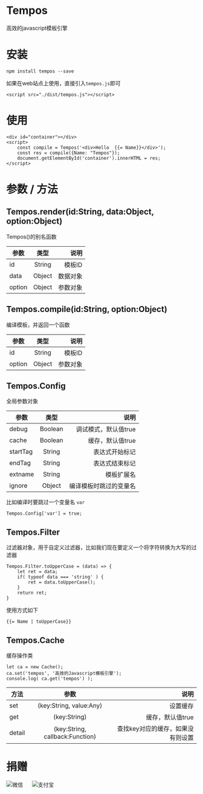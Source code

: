 # Tempos
高效的javascript模板引擎

# 安装
```
npm install tempos --save
```
如果在web站点上使用，直接引入`tempos.js`即可
```
<script src="./dist/tempos.js"></script>
```

# 使用
```
<div id="container"></div>
<script>
    const compile = Tempos('<div>Hello  {{= Name}}</div>');
    const res = compile({Name: "Tempos"});
    document.getElementById('container').innerHTML = res;
</script>
```

# 参数 / 方法
## Tempos.render(id:String, data:Object, option:Object)
Tempos()的别名函数

| 参数    | 类型           | 说明  |
| ------- |:------------: | -----:|
| id   | String           | 模板ID |
| data   | Object           | 数据对象 |
| option   | Object       | 参数对象

## Tempos.compile(id:String, option:Object)
编译模板，并返回一个函数

| 参数    | 类型           | 说明  |
| ------- |:------------: | -----:|
| id   | String           | 模板ID |
| option   | Object       | 参数对象

## Tempos.Config
全局参数对象

| 参数    | 类型       | 说明  |
| ------- |:--------: | -----:|
| debug   | Boolean   | 调试模式，默认值true |
| cache   | Boolean   | 缓存，默认值true |
| startTag| String    | 表达式开始标记 |
| endTag| String      | 表达式结束标记 |
| extname| String     | 模板扩展名 |
| ignore| Object      | 编译模板时跳过的变量名

比如编译时要跳过一个变量名 `var`
```
Tempos.Config['var'] = true;
```

## Tempos.Filter
过滤器对象，用于自定义过滤器，比如我们现在要定义一个将字符转换为大写的过滤器
```
Tempos.Filter.toUpperCase = (data) => {
    let ret = data;
    if( typeof data === 'string' ) {
        ret = data.toUpperCase();
    }
    return ret;
}
```
使用方式如下
```
{{= Name | toUpperCase}}
```

## Tempos.Cache
缓存操作类
```
let ca = new Cache();
ca.set('tempos', '高效的Javascript模板引擎');
console.log( ca.get('tempos') );
```

| 方法    | 参数                             | 说明  |
| ------- |:------------------------------: | -----:|
| set   | (key:String, value:Any)           | 设置缓存 |
| get   | (key:String)                      | 缓存，默认值true |
| detail| (key:String, callback:Function)   | 查找key对应的缓存，如果没有则设置


# 捐赠
![微信](https://coding.net/u/focci/p/asset/git/raw/master/focci_wechat.jpg)
&nbsp;&nbsp;&nbsp;&nbsp;
![支付宝](https://coding.net/u/focci/p/asset/git/raw/master/focci_alipay.jpg)